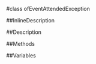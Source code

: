 #class ofEventAttendedException


<!--
_visible: True_
_advanced: True_
_istemplated: False_
_extends: std::exception_
-->

##InlineDescription






##Description





##Methods



##Variables



